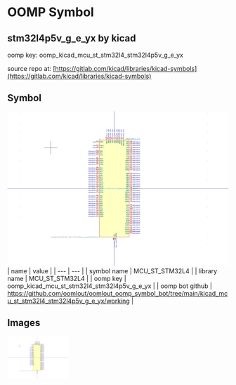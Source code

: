 # OOMP Symbol  
## stm32l4p5v_g_e_yx  by kicad  
  
oomp key: oomp_kicad_mcu_st_stm32l4_stm32l4p5v_g_e_yx  
  
source repo at: [https://gitlab.com/kicad/libraries/kicad-symbols](https://gitlab.com/kicad/libraries/kicad-symbols)  
## Symbol  
  
[![working.png](working_600.png)](working.png)  
| name | value | 
| --- | --- | 
| symbol name | MCU_ST_STM32L4 | 
| library name | MCU_ST_STM32L4 | 
| oomp key | oomp_kicad_mcu_st_stm32l4_stm32l4p5v_g_e_yx | 
| oomp bot github | https://github.com/oomlout/oomlout_oomp_symbol_bot/tree/main/kicad_mcu_st_stm32l4_stm32l4p5v_g_e_yx/working | 
## Images  
  
[![working.png](working_140.png)](working.png)  
